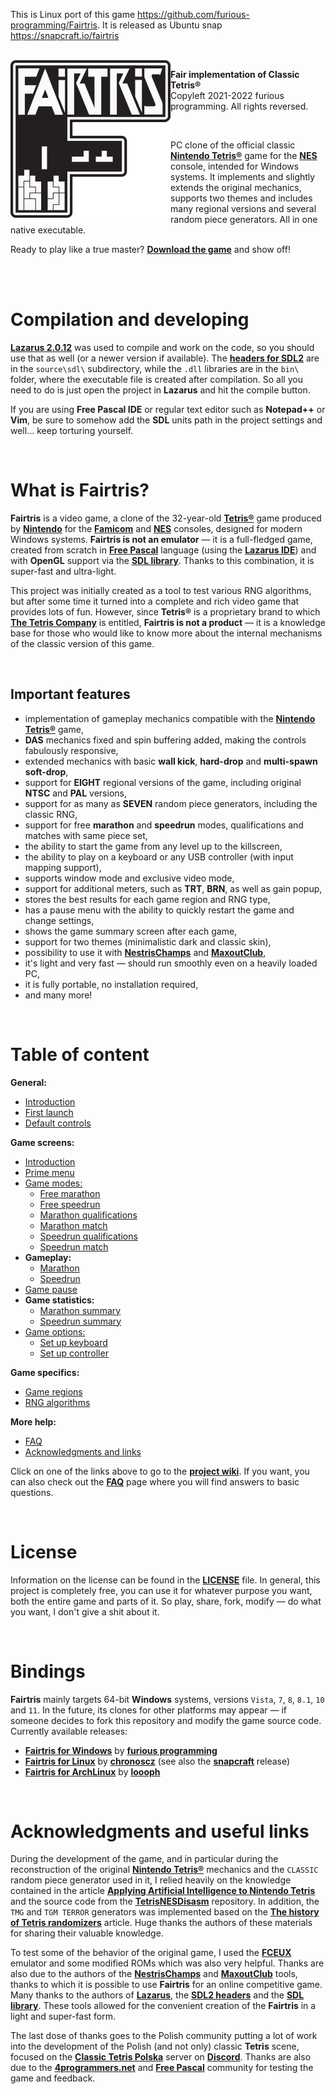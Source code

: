 This is Linux port of this game https://github.com/furious-programming/Fairtris.
It is released as Ubuntu snap https://snapcraft.io/fairtris

</br>

<img align="left" src="blob/readme/logo.png">

**Fair implementation of Classic Tetris®**</br>
Copyleft 2021-2022 furious programming. All rights reversed.

</br>

PC clone of the official classic **[Nintendo Tetris®](https://en.wikipedia.org/wiki/Tetris_(NES_video_game))** game for the **[NES](https://en.wikipedia.org/wiki/Nintendo_Entertainment_System)** console, intended for Windows systems. It implements and slightly extends the original mechanics, supports two themes and includes many regional versions and several random piece generators. All in one native executable.

Ready to play like a true master? **[Download the game](https://github.com/furious-programming/Fairtris/releases/download/v3.0.0.4/Fairtris_3.0_release.zip)** and show off!

</br></br>

# Compilation and developing

**[Lazarus 2.0.12](https://sourceforge.net/projects/lazarus)** was used to compile and work on the code, so you should use that as well (or a newer version if available). The **[headers for SDL2](https://github.com/PascalGameDevelopment/SDL2-for-Pascal)** are in the `source\sdl\` subdirectory, while the `.dll` libraries are in the `bin\` folder, where the executable file is created after compilation. So all you need to do is just open the project in **Lazarus** and hit the compile button.

If you are using **Free Pascal IDE** or regular text editor such as **Notepad++** or **Vim**, be sure to somehow add the **SDL** units path in the project settings and well... keep torturing yourself.

</br>

# What is Fairtris?

**Fairtris** is a video game, a clone of the 32-year-old **[Tetris®](https://en.wikipedia.org/wiki/Tetris_(NES_video_game))** game produced by **[Nintendo](https://www.nintendo.com)** for the **[Famicom](https://en.wikipedia.org/wiki/Nintendo_Entertainment_System)** and **[NES](https://en.wikipedia.org/wiki/Nintendo_Entertainment_System)** consoles, designed for modern Windows systems. **Fairtris is not an emulator** — it is a full-fledged game, created from scratch in **[Free Pascal](https://www.freepascal.org)** language (using the **[Lazarus IDE](https://www.lazarus-ide.org)**) and with **OpenGL** support via the **[SDL library](https://www.libsdl.org)**. Thanks to this combination, it is super-fast and ultra-light.

This project was initially created as a tool to test various RNG algorithms, but after some time it turned into a complete and rich video game that provides lots of fun. However, since **Tetris®** is a proprietary brand to which **[The Tetris Company](https://tetris.com/)** is entitled, **Fairtris is not a product** — it is a knowledge base for those who would like to know more about the internal mechanisms of the classic version of this game.

</br>

## Important features

- implementation of gameplay mechanics compatible with the **[Nintendo Tetris®](https://en.wikipedia.org/wiki/Tetris_(NES_video_game))** game,
- **DAS** mechanics fixed and spin buffering added, making the controls fabulously responsive,
- extended mechanics with basic **wall kick**, **hard-drop** and **multi-spawn soft-drop**,
- support for **EIGHT** regional versions of the game, including original **NTSC** and **PAL** versions,
- support for as many as **SEVEN** random piece generators, including the classic RNG,
- support for free **marathon** and **speedrun** modes, qualifications and matches with same piece set,
- the ability to start the game from any level up to the killscreen,
- the ability to play on a keyboard or any USB controller (with input mapping support),
- supports window mode and exclusive video mode,
- support for additional meters, such as **TRT**, **BRN**, as well as gain popup,
- stores the best results for each game region and RNG type,
- has a pause menu with the ability to quickly restart the game and change settings,
- shows the game summary screen after each game,
- support for two themes (minimalistic dark and classic skin),
- possibility to use it with **[NestrisChamps](https://nestrischamps.herokuapp.com)** and **[MaxoutClub](https://maxoutclub.com)**,
- it's light and very fast — should run smoothly even on a heavily loaded PC,
- it is fully portable, no installation required,
- and many more!

</br>

# Table of content

**General:**
* [Introduction](https://github.com/furious-programming/Fairtris/wiki)
* [First launch](https://github.com/furious-programming/Fairtris/wiki/first-launch)
* [Default controls](https://github.com/furious-programming/Fairtris/wiki/default-controls)

**Game screens:**
* [Introduction](https://github.com/furious-programming/Fairtris/wiki/game-scenes)
* [Prime menu](https://github.com/furious-programming/Fairtris/wiki/prime-menu)
* [Game modes:](https://github.com/furious-programming/Fairtris/wiki/game-modes)
    * [Free marathon](https://github.com/furious-programming/Fairtris/wiki/free-marathon)
    * [Free speedrun](https://github.com/furious-programming/Fairtris/wiki/free-speedrun)
    * [Marathon qualifications](https://github.com/furious-programming/Fairtris/wiki/marathon-qualifications)
    * [Marathon match](https://github.com/furious-programming/Fairtris/wiki/marathon-match)
    * [Speedrun qualifications](https://github.com/furious-programming/Fairtris/wiki/speedrun-qualifications)
    * [Speedrun match](https://github.com/furious-programming/Fairtris/wiki/speedrun-match)
* **Gameplay:**
    * [Marathon](https://github.com/furious-programming/Fairtris/wiki/marathon)
    * [Speedrun](https://github.com/furious-programming/Fairtris/wiki/speedrun)
* [Game pause](https://github.com/furious-programming/Fairtris/wiki/game-pause)
* **Game statistics:**
    * [Marathon summary](https://github.com/furious-programming/Fairtris/wiki/marathon-summary)
    * [Speedrun summary](https://github.com/furious-programming/Fairtris/wiki/speedrun-summary)
* [Game options:](https://github.com/furious-programming/Fairtris/wiki/game-options)
    * [Set up keyboard](https://github.com/furious-programming/Fairtris/wiki/set-up-keyboard)
    * [Set up controller](https://github.com/furious-programming/Fairtris/wiki/set-up-controller)

**Game specifics:**
* [Game regions](https://github.com/furious-programming/Fairtris/wiki/game-regions)
* [RNG algorithms](https://github.com/furious-programming/Fairtris/wiki/rng-algorithms)

**More help:**
* [FAQ](https://github.com/furious-programming/Fairtris/wiki/faq)
* [Acknowledgments and links](https://github.com/furious-programming/Fairtris/wiki/acknowledgments-and-links)

Click on one of the links above to go to the **[project wiki](https://github.com/furious-programming/fairtris/wiki)**. If you want, you can also check out the **[FAQ](https://github.com/furious-programming/Fairtris/wiki/faq)** page where you will find answers to basic questions.

</br>

# License

Information on the license can be found in the **[LICENSE](LICENSE)** file. In general, this project is completely free, you can use it for whatever purpose you want, both the entire game and parts of it. So play, share, fork, modify — do what you want, I don't give a shit about it.

</br>

# Bindings

**Fairtris** mainly targets 64-bit **Windows** systems, versions `Vista`, `7`, `8`, `8.1`, `10` and `11`. In the future, its clones for other platforms may appear — if someone decides to fork this repository and modify the game source code. Currently available releases:

* **[Fairtris for Windows](https://github.com/furious-programming/fairtris)** by **[furious programming](https://github.com/furious-programming)**
* **[Fairtris for Linux](https://github.com/chronoscz/fairtris)** by **[chronoscz](https://github.com/chronoscz)** (see also the **[snapcraft](https://snapcraft.io/fairtris)** release)
* **[Fairtris for ArchLinux](https://aur.archlinux.org/packages/fairtris-git/)** by **[loooph](https://github.com/loooph)**

</br>

# Acknowledgments and useful links

During the development of the game, and in particular during the reconstruction of the original **[Nintendo Tetris®](https://en.wikipedia.org/wiki/Tetris_(NES_video_game))** mechanics and the `CLASSIC` random piece generator used in it, I relied heavily on the knowledge contained in the article **[Applying Artificial Intelligence to Nintendo Tetris](https://meatfighter.com/nintendotetrisai)** and the source code from the **[TetrisNESDisasm](https://github.com/CelestialAmber/TetrisNESDisasm)** repository. In addition, the `TMG` and `TGM TERROR` generators was implemented based on the **[The history of Tetris randomizers](https://simon.lc/the-history-of-tetris-randomizers)** article. Huge thanks the authors of these materials for sharing their valuable knowledge.

To test some of the behavior of the original game, I used the **[FCEUX](http://fceux.com)** emulator and some modified ROMs which was also very helpful. Thanks are also due to the authors of the **[NestrisChamps](https://nestrischamps.herokuapp.com)** and **[MaxoutClub](https://maxoutclub.com)** tools, thanks to which it is possible to use **Fairtris** for an online competitive game. Many thanks to the authors of **[Lazarus](https://www.lazarus-ide.org/)**, the **[SDL2 headers](https://github.com/PascalGameDevelopment/SDL2-for-Pascal)** and the **[SDL library](https://www.libsdl.org)**. These tools allowed for the convenient creation of the **Fairtris** in a light and super-fast form.

The last dose of thanks goes to the Polish community putting a lot of work into the development of the Polish (and not only) classic **Tetris** scene, focused on the **[Classic Tetris Polska](https://discord.gg/QXPv3RSZ)** server on **[Discord](https://discord.com/)**. Thanks are also due to the **[4programmers.net](https://4programmers.net/)** and **[Free Pascal](https://forum.lazarus.freepascal.org/)** community for testing the game and feedback.
